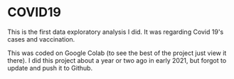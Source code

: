 # COVID19

This is the first data exploratory analysis I did. It was regarding Covid 19's cases and vaccination.

This was coded on Google Colab (to see the best of the project just view it there).
I did this project about a year or two ago in early 2021, but forgot to update and push it to Github.
